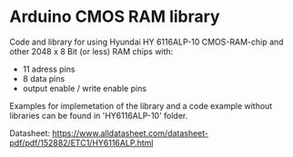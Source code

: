 # Arduino CMOS RAM library
 
Code and library for using Hyundai HY 6116ALP-10 CMOS-RAM-chip and other 2048 x 8 Bit (or less) RAM chips with:

- 11 adress pins
- 8 data pins
- output enable / write enable pins

Examples for implemetation of the library and a code example without libraries can be found in 'HY6116ALP-10' folder.

Datasheet:
https://www.alldatasheet.com/datasheet-pdf/pdf/152882/ETC1/HY6116ALP.html

